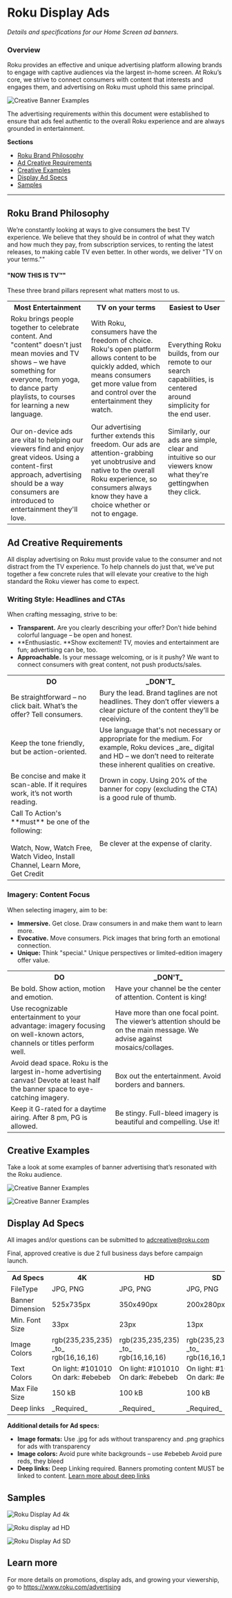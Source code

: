 # Roku Display Ads
_Details and specifications for our Home Screen ad banners._

### Overview
Roku provides an effective and unique advertising platform allowing brands to engage with captive audiences via the largest in-home screen. At Roku’s core, we strive to connect consumers with content that interests and engages them, and advertising on Roku must uphold this same principal.

![Creative Banner Examples](../images/creative-banner-examples-1.png)

The advertising requirements within this document were established to ensure that ads feel authentic to the overall Roku experience and are always grounded in entertainment.

**Sections**
* [Roku Brand Philosophy](#Roku-Brand-Philosophy)
* [Ad Creative Requirements](#Ad-Creative-Requirements)
* [Creative Examples](#Creative-Examples)
* [Display Ad Specs](#Display-Ad-Specs)
* [Samples](#samples)

- - -

## Roku Brand Philosophy
We’re constantly looking at ways to give consumers the best TV experience. We believe that they should be in control of what they watch and how much they pay, from subscription services, to renting the latest releases, to making cable TV even better. In other words, we deliver "TV on your terms.""

#### "NOW THIS IS TV&#8482;"
These three brand pillars represent what matters most to us.

<table>
  <tr>
    <th>Most Entertainment </th>
    <th>TV on your terms</th>
    <th>Easiest to User </th>
  </tr>
  <tr>
    <td>Roku brings people together to celebrate content. And "content" doesn't just mean movies and TV shows – we have something for everyone, from yoga, to dance party playlists, to courses for learning a new language. <br/><br/>Our on-device ads are vital to helping our viewers find and enjoy great videos. Using a content-first approach, advertising should be a way consumers are introduced to entertainment they'll love.</td>
    <td>With Roku, consumers have the freedom of choice. Roku's open platform allows content to be quickly added, which means consumers get more value from and control over the entertainment they watch. <br/><br/>Our advertising further extends this freedom. Our ads are attention-grabbing yet unobtrusive and native to the overall Roku experience, so consumers always know they have a choice whether or not to engage.</td>
    <td>Everything Roku builds, from our remote to our search capabilities, is centered around simplicity for the end user.<br/><br/>Similarly, our ads are simple, clear and intuitive so our viewers know what they're gettingwhen they click.</td>
  </tr>
</table>

## Ad Creative Requirements
All display advertising on Roku must provide value to the consumer and not distract from the TV experience. To help channels do just that, we’ve put together a few concrete rules that will elevate your creative to the high standard the Roku viewer has come to expect.

### Writing Style: Headlines and CTAs
When crafting messaging, strive to be:
* **Transparent.** Are you clearly describing your offer? Don’t hide behind colorful language – be open and honest.
* **Enthusiastic. **Show excitement! TV, movies and entertainment are fun; advertising can be, too.
* **Approachable.** Is your message welcoming, or is it pushy? We want to connect consumers with great content, not push products/sales.

<table>
  <tr>
    <th>DO</th>
    <th>_DON'T_</th>
  </tr>
  <tr>
    <td>Be straightforward – no click bait. What’s the offer? Tell consumers.</td>
    <td>Bury the lead. Brand taglines are not headlines. They don’t offer viewers a clear picture of the content they’ll be receiving.</td>
  </tr>
  <tr>
    <td>Keep the tone friendly, but be action-oriented.</td>
    <td>Use language that's not necessary or appropriate for the medium. For example, Roku devices _are_ digital and HD – we don’t need to reiterate these inherent qualities on creative.</td>
  </tr>
  <tr>
    <td>Be concise and make it scan-able. If it requires work, it’s not worth reading.</td>
    <td>Drown in copy. Using 20% of the banner for copy (excluding the CTA) is a good rule of thumb.</td>
  </tr>
  <tr>
    <td>Call To Action's **must** be one of the following: <br/><br/>Watch, Now, Watch Free, Watch Video, Install Channel, Learn More, Get Credit</td>
    <td>Be clever at the expense of clarity.</td>
  </tr>
</table>


### Imagery: Content Focus
When selecting imagery, aim to be:
* **Immersive.** Get close. Draw consumers in and make them want to learn more.
* **Evocative.** Move consumers. Pick images that bring forth an emotional connection.
* **Unique:** Think "special." Unique perspectives or limited-edition imagery offer value.


<table>
  <tr>
    <th>DO</th>
    <th>_DON'T_</th>
  </tr>
  <tr>
    <td>Be bold. Show action, motion and emotion.</td>
    <td>Have your channel be the center of attention. Content is king!</td>
  </tr>
  <tr>
    <td>Use recognizable entertainment to your advantage: imagery focusing on well-known actors, channels or titles perform well.</td>
    <td>Have more than one focal point. The viewer’s attention should be on the main message. We advise against mosaics/collages.</td>
  </tr>
  <tr>
    <td>Avoid dead space. Roku is the largest in-home advertising canvas! Devote at least half the banner space to eye-catching imagery.</td>
    <td>Box out the entertainment. Avoid borders and banners.</td>
  </tr>
  <tr>
    <td>Keep it G-rated for a daytime airing. After 8 pm, PG is allowed.</td>
    <td>Be stingy. Full-bleed imagery is beautiful and compelling. Use it!</td>
  </tr>
</table>

## Creative Examples
Take a look at some examples of banner advertising that’s resonated with the Roku audience.

![Creative Banner Examples](../images/creative-banner-examples-1.png)

![Creative Banner Examples](../images/creative-banner-examples-2.png)

## Display Ad Specs
All images and/or questions can be submitted to [adcreative@roku.com](mailto:adcreative@roku.com)

Final, approved creative is due 2 full business days before campaign launch.

<table>
<tr>
  <th>Ad Specs</th>
  <th>4K</th>
  <th>HD</th>
  <th>SD</th>
</tr>
  <tr>
    <td>FileType</td>
    <td>JPG, PNG</td>
    <td>JPG, PNG</td>
    <td>JPG, PNG</td>
  </tr>
  <tr>
    <td>Banner Dimension</td>
    <td>525x735px</td>
    <td>350x490px</td>
    <td>200x280px</td>
  </tr>
  <tr>
    <td>Min. Font Size</td>
    <td>33px</td>
    <td>23px</td>
    <td>13px</td>
  </tr>
  <tr>
    <td>Image Colors</td>
    <td>rgb(235,235,235) _to_ rgb(16,16,16)</td>
    <td>rgb(235,235,235) _to_ rgb(16,16,16)</td>
    <td>rgb(235,235,235) _to_ rgb(16,16,16)</td>
  </tr>
  <tr>
    <td>Text Colors</td>
    <td>On light: #101010<br/>On dark: #ebebeb</td>
    <td>On light: #101010<br/>On dark: #ebebeb</td>
    <td>On light: #101010<br/>On dark: #ebebeb</td>
  </tr>
  <tr>
    <td>Max File Size</td>
    <td>150 kB</td>
    <td>100 kB</td>
    <td>100 kB</td>
  </tr>
  <tr>
    <td>Deep links</td>
    <td>_Required_</td>
    <td>_Required_</td>
    <td>_Required_</td>
  </tr>
</table>

**Additional details for Ad specs:**
* **Image formats:** Use .jpg for ads without transparency and .png graphics for ads with transparency
* **Image colors:** Avoid pure white backgrounds – use #ebebeb Avoid pure reds, they bleed
* **Deep links:** Deep Linking required. Banners promoting content MUST be linked to content. [Learn more about deep links](/docs/develop/guides/deep-linking.md)

## Samples

![Roku Display Ad 4k](../images/roku-display-ad-4k.jpeg)

![Roku display ad HD](../images/roku-display-ad-hd.jpeg)

![Roku Display Ad SD](../images/roku-display-ad-sd.jpeg)

## Learn more
For more details on promotions, display ads, and growing your viewership, go to https://www.roku.com/advertising
